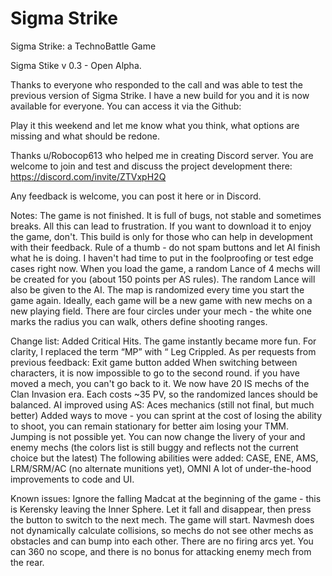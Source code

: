 # Sigma Strike
 Sigma Strike: a TechnoBattle Game
 
Sigma Stike v 0.3 - Open Alpha.

Thanks to everyone who responded to the call and was able to test the previous version of Sigma Strike.
I have a new build for you and it is now available for everyone. You can access it via the Github: 

Play it this weekend and let me know what you think, what options are missing and what should be redone.

Thanks u/Robocop613 who helped me in creating Discord server. You are welcome to join and test and discuss the project development there: https://discord.com/invite/ZTVxpH2Q 

Any feedback is welcome, you can post it here or in Discord.

Notes:
The game is not finished. It is full of bugs, not stable and sometimes breaks. All this can lead to frustration. If you want to download it to enjoy the game, don't. This build is only for those who can help in development with their feedback.
Rule of a thumb - do not spam buttons and let AI finish what he is doing. I haven't had time to put in the foolproofing or test edge cases right now.
When you load the game, a random Lance of 4 mechs will be created for you (about 150 points per AS rules). The random Lance will also be given to the AI. 
The map is randomized every time you start the game again.
Ideally, each game will be a new game with new mechs on a new playing field.
There are four circles under your mech - the white one marks the radius you can walk, others define shooting ranges.



Change list:
Added Critical Hits. The game instantly became more fun. For clarity, I replaced the term “MP” with “ Leg Crippled.
As per requests from previous feedback: 
Exit game button added
When switching between characters, it is now impossible to go to the second round. if you have moved a mech, you can't go back to it.
We now have 20 IS mechs of the Clan Invasion era. Each costs ~35 PV, so the randomized lances should be balanced. 
AI improved using AS: Aces mechanics (still not final, but much better)
Added ways to move - you can sprint at the cost of losing the ability to shoot, you can remain stationary for better aim losing your TMM. Jumping is not possible yet.
You can now change the livery of your and enemy mechs (the colors list is still buggy and reflects not the current choice but the latest)
The following abilities were added: CASE, ENE, AMS, LRM/SRM/AC (no alternate munitions yet), OMNI
A lot of under-the-hood improvements to code and UI.

Known issues:
Ignore the falling Madcat at the beginning of the game - this is Kerensky leaving the Inner Sphere. Let it fall and disappear, then press the button to switch to the next mech. The game will start.
Navmesh does not dynamically calculate collisions, so mechs do not see other mechs as obstacles and can bump into each other.
There are no firing arcs yet. You can 360 no scope, and there is no bonus for attacking enemy mech from the rear.
